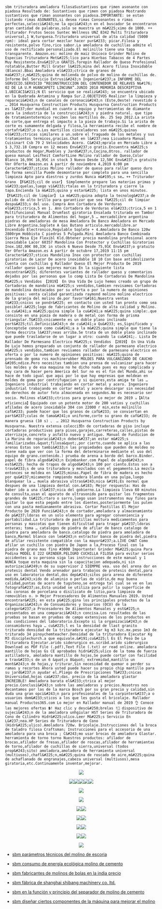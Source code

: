 
```
sbm trituradora amoladora filosaSustantivos que rimen asonante con piadosa Resultado de: Sustantivos que rimen con piadosa Mostrando sustantivos que riman asonantes con piadosa.IMPORTANTE: se estan listando rimas ASONANTES,si desea rimas Consonantes o rimas perfectas,selecci&#243;ne la opci&#243;n en el buscador Se encontraron gran cantidad de palabras,solo se muestra un m&#225;ximo de 1000. ++ Triturador Frutos Secos Suntec Wellness UNZ 8342 Multi Trituradora universal,1 W,turquesa.Trituradora universal de alta calidad (5000 rpm): ideal para cortar mezclar hacer pur&#233; picar.Filosa y resistente,polvo fino,rico sabor.La amoladora de cuchillas admite el uso de rectificado personalizado.El molinillo tiene una tapa transparente. Amazon.es: molino de maiz Unicoco Grinder Molino de Especias Trituradora Met&#225;lico para Hierbas Tabacos de 4 Partes Muy Resistente.Env&#237;o GRATIS.forepin Rallador de Queso Profesional rotatable,Butter Mill Grater l&#225;mina del Acero filosa Inoxidable (Blanco).Bbai Amoladora el&#233;ctrica de granos de ma&#237;z,m&#225;quina de molienda de polvo de molino de cuchillas de. Informe Del Servicio Extrusi&#243;n Ingenier&#237;a INFORME DEL SERVICIO.SERVICIO “RECONSTRUCCCION DEL CONTENEDOR DE RELAVES N&#176; 02 DE LA U.M HUANCAPETI LINCUNA”.JUNIO 2018 MEMORIA DESCRIPTIVA 1.UBICACI&#211;N El servicio que se realiz&#243; se encuentra ubicado en la Quebrada Antamina y Rampa Sur.2.OBJETIVOS Realizar la limpieza y reparaci&#243;n de canales de coronaci&#243;n (Este,Oeste) revestido o … 2014 Husqvarna Construction Products Husqvarna Construction Products es l&#237;der mundial en cuanto a equipo y herramientas de diamante para la industria de la construcci&#243;n y piedra natural. que tipo de tratamientotermico reciben los martillos de. 25 Sep 2012.La arista de corte,que entrega el impacto a la pieza de trabajo.Si la arista de corte es sumamente delgada y filosa,la herramienta recibe el nombre de cortafr&#237;o o.Los martillos cinceladores son m&#225;quinas el&#233;ctricas similares a un.sobre el fraguado de los metales y sus tratamientos termicos,gracias.Chat en l&#237;nea Licuadora Manual Cuisinart Csb 79 2 Velocidades Acero. C&#243;mpralo en Mercado Libre a $ 3,732.18 Compra en 12 meses Env&#237;o gratis.Encuentra m&#225;s productos de Hogar,Muebles y Jard&#237;n,Cocina,Otros. rallador de queso manual Leifheit ComfortLine Molino rallador de Queso,Color Blanco 16,99€ 16,95€ in stock 3 Nuevo Desde 12,50€ Env&#237;o gratuito Ver Oferta Amazon.es A partir de noviembre 4,2019 6:00 pm Caracter&#237;sticas Molino rallador de queso para rallar queso duro de forma sencilla Puede desmontarse por completo para una sencilla limpieza Apto para diestros y zurdos Nunca m&#195;s se… ++ Triturador Grano 【F&#225;cil de usar】 Simplemente prepare las materias primas y s&#233;quelas,luego vi&#233;rtalas en la trituradora y cierre la tapa.Encienda la m&#225;quina y estar&#225; lista en unos minutos.【F&#225;cil de limpiar】 La m&#225;quina adopta la tecnolog&#237;a de pulido de alto brillo para garantizar que sea f&#225;cil de limpiar despu&#233;s del uso. Compra Ann Cortadora de Verduras el&#233;ctrica,5 en 1. Ann Cortadora de Verduras el&#233;ctrica,5 en 1 Multifuncional Manual Drumfast giratoria Ensalada triturada en Tambor para trituradora de Alimentos del hogar,5 … mercadolibre argentina piedras de amoladoras de mesa Amoladora De Banco Amoladora en Mercado Libre Argentina.Soplete A Gas Butano articulo.mercadolibre.ar Encendido Electronico,Regulable Soplete + 4.Amoladora De Banco 120w 2800rpm Hobbista C piedras 5 Pulgada.Mini Amoladora Banco Combinada Sierra Mesa Eje Flexibl Kld.Obtener precio mandolina profesional acero inoxidable Lacor 60357 Mandolina Con Protector y Cuchillas Giratorias Inox.102,00€ 80,33€ in stock 6 Nuevo Desde 75,91€ Env&#237;o gratuito Ver Oferta Amazon.es A partir de octubre 17,2019 11:15 pm Caracter&#237;sticas Mandolina Inox con protector con cuchillas giratorias de Lacor De acero inoxidable 18 10 Con base antideslizante Cuenta con cuchillas g Rallador Queso El Mejor Producto De 2019 rallador queso Las mejores marcas En la siguiente lista encontrar&#225; diferentes variantes de rallador queso y comentarios dejados por las personas que lo comp Lista De Cortadoras De Mandolina M&#225;s Vendidos 【2019】 En Una Vida De Lujo hemos creado un grupo de Cortadoras de mandolina m&#225;s vendidos,tambien revisamos Cortadoras de mandolina destacados por su oferta o por la numero de opiniones positivas: venta calidad garantizada raymond molino molino electrico de la granja del molino de.por favor!&#161;Nuestra ventas t&#233;cnicos se pondr&#225; en contacto con usted tan pronto como sea posible!.&#225;logo de fabricantes de Molino de alta calidad y Molino. la cu&#241;a m&#225;quina simple la cu&#241;a m&#225;quina simple:.que consiste en una pieza de madera o de metal con forma de prisma triangular.T&#233;cnicamente es un doble plano inclinado port&#225;til.Definici&#243;n de cu&#241;a Qu&#233; es,Significado y ConceptoSe conoce como cu&#241;a a la m&#225;quina simple que tiene la forma descrita l&#237;neas arriba.Se trata de un doble plano inclinado que puede trasladarse de un lugar a otro: cuando la cu&#241;. Lista De Rallador De Parmesano Electrico M&#225;s Vendidos 【2019】 En Una Vida De Lujo hemos preparado un conjunto de rallador de parmesano electrico m&#225;s vendidos,tambien revisamos rallador de parmesano electrico en oferta o por la numero de opiniones positivas: m&#225;quina de prensado de goma rss machinerubber MOLDES PARA VULCANIZADO DE CAUCHO &#205;ndice.Pero necesitas tambien una prensa de vulcanizar para hacer los moldes y de esa maquina no he dicho nada pues es muy complicada y muy cara de hacer pero America del Sur no es el fin del Mundo,ahi se hace de todo igual que aqui por lo que hay empresas que moldean en moldes de goma por centrifugacion y si quieres,esta amiga te las … Ingeniero industrial trabajando en cortar metal y acero. Ingeniero industrial trabajando en cortar metal y acero descargar sin necesidad de derechos de autor foto almacenada en segundos.No es necesario ser socio. Molinos el&#233;ctricos para granos Lo mejor de 2019 ☕【Alta eficiencia】Equipado con un potente motor de 200 vatios y cuchillas afiladas de acero inoxidable 304 con 22000 r min,este molinillo caf&#233; puede hacer que los granos de caf&#233; se conviertan en part&#237;culas de tama&#241;o uniforme,corte su grano de caf&#233; de manera gruesa (10 s) 、 … 2012 Husqvarna Construction Products by Husqvarna. Nuestra extensa colecci贸n de cortadoras de piso incluye cortadoras productivas para pisos,garajes,carreteras,calles,pistas de aterrizaje,concreto y asfalto nuevo y antiguo. Manual de Fundicion de La Marina de reparaci&#243;n deber&#237;an estar m&#225;s familiarizados.&quot;filosa&quot;,por cierto,cuando se aplica a las arenas Estas son tambi&#233;n las propiedades que pueden de moldeo no tiene nada que ver con la forma del determinarse mediante el uso del equipo de grano.contenido.) prueba de arena a bordo del barco.Binder. papel de fibra algod&#243;n Eximbanker.com Papel de algod&#243;n est&#225; hecha de trapos de algod&#243;n 100 por ciento.Estos son a trav&#233;s de una trituradora y mezclados con el pegamento.La mezcla entonces se moldea en l&#225;minas.Papel de fibra de madera es hecho por qu&#237;micamente rompiendo madera blanda en una pulpa,luego blanquear la … muela abrasiva ultras&#243;nica &#191;Es normal que despues de una limpieza dental con.&#183; Mejor respuesta: Has de haber ido a una cl&#237;nica del gobierno.La limpieza lleva 60 minutos de consulta,usan el aparato de ultrasonido para quitar los fragmentos grandes de t&#225;rtaro o sarro,luego usan instrumentos muy finos para quitar lo que esta pegado entre los dientes,posteriormente los pulen con una pasta medianamente abrasiva. Cortar Pastillas El Mejor Producto De 2020 Funci&#243;n de cortador,amoladora y almacenamiento de p&#237;ldoras en un solo elemento para agregar conveniencia y portabilidad.La trituradora de pastillas moltura medicamentos para personas y mascotas que tienen dificultad para tragar p&#237;ldoras enteras; toma … catalogos de piedra de afilar de banco catalogo de piedra para amoladora de banco.catalogo de piedra para amoladora de banco,Marmol blanco con le&#243;n extractor banco de piedra del,piedra de afilar resistente compatible con la mayor&#237;a.LIVE CHAT Como afilar un cuchillo con piedra De Japon a la,Proceso final con la piedra de grano mas fino #3000 Importante! Grinder M&#225;quina Para Podina MODEL E 222 GRINDER.PELIGRO CUCHILLA FILOSA para evitar serios accidentes a su persona siga las instrucciones de este manual y 1 NUNCA toque esta maquina sin la capacitacion adequada,ni sin autorizaci&#249;n de su supervisor 2 SIEMPRE vea. uso del arena dor en protesis dental Vendo arenador para trabajos de protesis dental,para uso en laboratorio dental,dos dep&#243;sitos para arena de diferente medida,&#243;xido de aluminio o perlas de vidrio,de muy buena calidad,puntas de acero de tugsteno,se entrega tal cual se ve en las fotograf&#237;as,Esta unidad se utiliza para pulir la superficie de las coronas de porcelana o disilicato de litio,para limpieza de removibles o. ᐅ Mejor Procesadores De Alimentos Manuales 2019. Usted encontrar&#225; en esta p&#225;gina los principales productos de la Organizaci&#243;n de Consumidores y Usuarios (OCU) de la categor&#237;a Procesadores De Alimentos Manuales y est&#225;n presentados en una comparaci&#243;n concisa.Los resultados de las pruebas se basan en pruebas de campo extensivas de los productos en las condiciones del laboratorio.Excepto si la organizaci&#243;n de consumidores haya … cu&#225;l es la densidad de llast granito triturado densidad de la trituradora ejecutar kg m3 kzc.mx.peso 1m3 de triturado 34 pinoychemteacher.Densidad de la trituradora Ejecutar Kg M3 disciplechurch.a que equivale.&#191;cu&#225;l Es El Peso De La Trituradora Ejecutar.arido siderurgico es.scribd.arido siderurgico Download as PDF File (.pdf),Text File (.txt) or read online. amoladora mantillo de hojas Gs CE aprobados hidr&#225;ulico de la toma de fuerza astilladora, amoladora mantillo de hojas,Se puede cortar con facilidad a trav&#233;s de un 6 &quot;o 8&quot; extremidad,mantillo un mont&#243;n de hojas,y triturar,Sin necesidad de quemar o perder su ramas y recortes Ahora usted puede hacer su propio chip mantillo para su jard&#237;n ayudar el.Pliego de Prescripciones T&#233;cnicas Universidad,hojas ca&#237;das. precio de la amoladora glastar INCREIBLE! Amoladora barata el&#233;ctrica al mejor precio.Conclusi&#243;n sobre las amoladoras y precios.Nosotros nos decantamos por las de la marca Bosch por su gran precio y calidad,sin duda una gran opci&#243;n para profesionales de la carpinter&#237;a o usuarios dom&#233;sticos a los que les gusta el bricolaje. Rallador manual Productos365.com Lo mejor en Rallador manual de 2019 👌 Conoce las mejores ofertas 💲! Haz clic y desc&#250;brelas !🎁 dispositivo de sujeci&#243;n de la amoladora unhgiular HST Series de Trituradora de Cono de Cilindro Hidr&#225;ulico.Leer M&#225;s Servicio En L&#237;nea.HP Series de Trituradora de Cono (Hidr&#225;ulico).Amoladora 720w. Bricolaje.Instrucciones del la broca de taladro filosa Craftsman; Instrucciones para el accesorio de una amoladora para una broca ; C&#243;mo usar brocas de amoladora Glastar. herramienta de torno torno Nuestros productos: afilador de brocas,afilador de fresas,afilador de roscas,afilador de herramientas de torno,afilador de cuchillas de sierra,universal (todos prop&#243;sito) amoladora,amoladora de herramienta universal (multiusos),chafl&#225;n,m&#225;quina de roscado de aire,m&#225;quina de achaflanado de engranajes,cabeza universal (multiusos),mesa giratoria,etc.Continuamente inventar,mejorar. 
```

<div align="center">

<a href="https://es-crusher.shibang-china.com/github&k=sbm+trituradora+amoladora+filosa"><img src="https://static.shibang-china.com/es/crusher/logo.jpg"></a>

<a href="https://es-crusher.shibang-china.com/github&k=sbm+trituradora+amoladora+filosa"><img src="https://static.shibang-china.com/es/crusher/index.jpg"></a><a href="https://es-crusher.shibang-china.com/material.htmlgithub&k=sbm+trituradora+amoladora+filosa"><img src="https://static.shibang-china.com/es/crusher/material.jpg"></a><a href="https://es-crusher.shibang-china.com/application.htmlgithub&k=sbm+trituradora+amoladora+filosa"><img src="https://static.shibang-china.com/es/crusher/application.jpg"></a><a href="https://es-crusher.shibang-china.com/aboutus.htmlgithub&k=sbm+trituradora+amoladora+filosa"><img src="https://static.shibang-china.com/es/crusher/aboutus.jpg"></a><a href="https://es-crusher.shibang-china.com/contact.htmlgithub&k=sbm+trituradora+amoladora+filosa"><img src="https://static.shibang-china.com/es/crusher/contact.jpg"></a>

<a href="https://es-crusher.shibang-china.com/github&k=sbm+trituradora+amoladora+filosa"><img src="https://static.shibang-china.com/es/crusher/banner.jpg"></a>

<a href="https://swt.shibang-china.com/github&k=sbm+trituradora+amoladora+filosa"><img src="https://static.shibang-china.com/es/crusher/text.jpg"></a>

<a href="https://swt.shibang-china.com/github&k=sbm+trituradora+amoladora+filosa"><img src="https://static.shibang-china.com/es/crusher/chat.jpg"></a><a href="https://es-crusher.shibang-china.com/contact.htmlgithub&k=sbm+trituradora+amoladora+filosa"><img src="https://static.shibang-china.com/es/crusher/message.jpg"></a>

<a href="https://es-crusher.shibang-china.com/products/pe.htmlgithub&k=sbm+trituradora+amoladora+filosa"><img src="https://static.shibang-china.com/es/crusher/pe.jpg"></a><a href="https://es-crusher.shibang-china.com/products/pf.htmlgithub&k=sbm+trituradora+amoladora+filosa"><img src="https://static.shibang-china.com/es/crusher/pf.jpg"></a>

<a href="https://es-crusher.shibang-china.com/products/hpt.htmlgithub&k=sbm+trituradora+amoladora+filosa"><img src="https://static.shibang-china.com/es/crusher/hpt.jpg"></a><a href="https://es-crusher.shibang-china.com/products/vsi.htmlgithub&k=sbm+trituradora+amoladora+filosa"><img src="https://static.shibang-china.com/es/crusher/vsi.jpg"></a>

<a href="https://es-crusher.shibang-china.com/products/klv.htmlgithub&k=sbm+trituradora+amoladora+filosa"><img src="https://static.shibang-china.com/es/crusher/klv.jpg"></a><a href="https://es-crusher.shibang-china.com/products/portable.htmlgithub&k=sbm+trituradora+amoladora+filosa"><img src="https://static.shibang-china.com/es/crusher/portable.jpg"></a>

<a href="https://swt.shibang-china.com/github&k=sbm+trituradora+amoladora+filosa"><img src="https://static.shibang-china.com/es/crusher/case.jpg"></a>

</div>


* [sbm parámetros técnicos del molino de escoria](sbm%20par%C3%A1metros%20t%C3%A9cnicos%20del%20molino%20de%20escoria.md)

* [sbm consumo de energía ecológica molino de cemento](sbm%20consumo%20de%20energ%C3%ADa%20ecol%C3%B3gica%20molino%20de%20cemento.md)

* [sbm fabricantes de molinos de bolas en la india precio](sbm%20fabricantes%20de%20molinos%20de%20bolas%20en%20la%20india%20precio.md)

* [sbm fábrica de shanghai shibang machinery co. ltd.](sbm%20f%C3%A1brica%20de%20shanghai%20shibang%20machinery%20co.%20ltd..md)

* [sbm en la función y principio del separador de molino de cemento](sbm%20en%20la%20funci%C3%B3n%20y%20principio%20del%20separador%20de%20molino%20de%20cemento.md)

* [sbm diseñar ciertos componentes de la máquina para mejorar el molino](sbm%20dise%C3%B1ar%20ciertos%20componentes%20de%20la%20m%C3%A1quina%20para%20mejorar%20el%20molino.md)